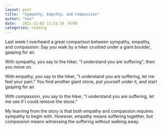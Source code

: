```yaml
---
layout: post
title:  "Sympathy, Empathy, and Compassion"
author: "Yun"
date:   2021-11-02 11:53:10 -0700
categories: reading
---
```

Last week I overheard a great comparison between sympathy, empathy, and compassion:
Say you walk by a hiker crushed under a giant boulder, gasping for air.

With sympathy, you say to the hiker, "I understand you are suffering", then you move on.

With empathy, you say to the hiker, "I understand you are suffering, let me feel your pain."
You find another giant stone, put yourself under it, and start gasping for air.

With compassion, you say to the hiker, "I understand you are suffering, let me see if I could remove the stone."

My learning from the story is that both empathy and compassion requires sympathy to begin with.
However, empathy means suffering together, but compassion means witnessing the suffering without walking away.
